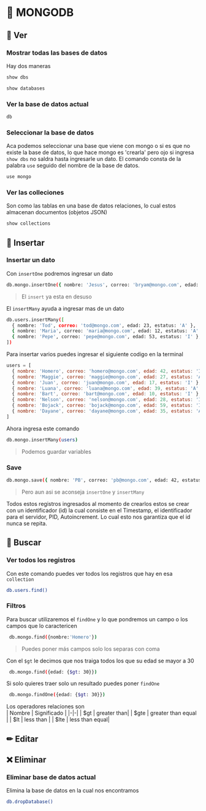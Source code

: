 # 🍃 MONGODB

## 👀 Ver
### Mostrar todas las bases de datos
Hay dos maneras
```bash
show dbs
```
```bash
show databases
```

### Ver la base de datos actual
```bash
db
```

### Seleccionar la base de datos
Aca podemos seleccionar una base que viene con mongo o si es que no existe la base de datos, lo que hace mongo es 'crearla' pero ojo si ingresa ``show dbs`` no saldra hasta ingresarle un dato. El comando consta de la palabra ``use`` seguido del nombre de la base de datos.

```bash
use mongo
```

### Ver las colleciones
Son como las tablas en una base de datos relaciones, lo cual estos almacenan documentos (objetos JSON)
```bash
show collections
```

## 🔧 Insertar
### Insertar un dato
Con ``insertOne`` podremos ingresar un dato
```bash
db.mongo.insertOne({ nombre: 'Jesus', correo: 'bryam@mongo.com', edad: 40, estatus: 'A' })
```
> El ``insert`` ya esta en desuso

El ``insertMany`` ayuda a ingresar mas de un dato
```bash
db.users.insertMany([
  { nombre: 'Tod', correo: 'tod@mongo.com', edad: 23, estatus: 'A' },
  { nombre: 'Maria', correo: 'maria@mongo.com', edad: 12, estatus: 'A' },
  { nombre: 'Pepe', correo: 'pepe@mongo.com', edad: 53, estatus: 'I' },
])
```

Para insertar varios puedes ingresar el siguiente codigo en la terminal
```js
users = [
  { nombre: 'Homero', correo: 'homero@mongo.com', edad: 42, estatus: 'I' },
  { nombre: 'Maggie', correo: 'maggie@mongo.com', edad: 27, estatus: 'A' },
  { nombre: 'Juan', correo: 'juan@mongo.com', edad: 17, estatus: 'I' },
  { nombre: 'Luana', correo: 'luana@mongo.com', edad: 39, estatus: 'A' },
  { nombre: 'Bart', correo: 'bart@mongo.com', edad: 10, estatus: 'I' },
  { nombre: 'Nelson', correo: 'nelson@mongo.com', edad: 28, estatus: 'I' },
  { nombre: 'Bojack', correo: 'bojack@mongo.com', edad: 59, estatus: 'I' },
  { nombre: 'Dayane', correo: 'dayane@mongo.com', edad: 35, estatus: 'A' },
]
```
Ahora ingresa este comando
```bash
db.mongo.insertMany(users)
```
> Podemos guardar variables

### Save
```bash
db.mongo.save({ nombre: 'PB', correo: 'pb@mongo.com', edad: 42, estatus: 'I' })
```
> Pero aun asi se aconseja ``insertOne`` y ``insertMany``

Todos estos registros ingresados al momento de crearlos estos se crear con un identificador (id) la cual consiste en el Timestamp, el identificador para el servidor, PID, Autoincrement. Lo cual esto nos garantiza que el id nunca se repita.

## 🔎 Buscar
### Ver todos los registros 
Con este comando puedes ver todos los registros que hay en esa ``collection``
```bash
db.users.find()
```
### Filtros
Para buscar utilizaremos el ``findOne``  y lo que pondremos un campo o los campos que lo caractericen
```bash
 db.mongo.find({nombre:'Homero'})
```
> Puedes poner más campos solo los separas con coma

Con el ``$gt`` le decimos que nos traiga todos los que su edad se mayor a 30
```bash
 db.mongo.find({edad: {$gt: 30}})
```
Si solo quieres traer solo un resultado puedes poner ``findOne``
```bash
 db.mongo.findOne({edad: {$gt: 30}})
```
Los operadores relaciones son <br>
| Nombre | Significado |
|-|-|
| $gt | greater than|
| $gte | greater than equal |
| $lt | less than |
| $lte | less than equal|


## ✏ Editar


## ❌ Eliminar
### Eliminar base de datos actual
Elimina la base de datos en la cual nos encontramos
```bash
db.dropDatabase()
```